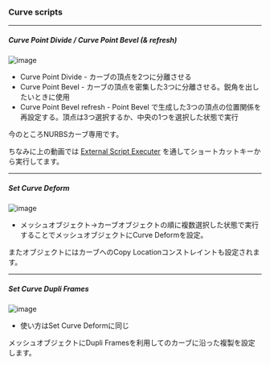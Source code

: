 ### Curve scripts


---

##### Curve Point Divide / Curve Point Bevel (& refresh)

![image](https://raw.githubusercontent.com/wiki/a-nakanosora/blender-scripts/images/Curve/divide_bevel.gif)


* Curve Point Divide - カーブの頂点を2つに分離させる
* Curve Point Bevel - カーブの頂点を密集した3つに分離させる。鋭角を出したいときに使用
* Curve Point Bevel refresh - Point Bevel で生成した3つの頂点の位置関係を再設定する。頂点は3つ選択するか、中央の1つを選択した状態で実行

今のところNURBSカーブ専用です。

ちなみに上の動画では [External Script Executer](https://github.com/a-nakanosora/blender-addon-external-script-executer) を通してショートカットキーから実行してます。

---

##### Set Curve Deform

![image](https://raw.githubusercontent.com/wiki/a-nakanosora/blender-scripts/images/Curve/curvedeform.gif)

* メッシュオブジェクト→カーブオブジェクトの順に複数選択した状態で実行することでメッシュオブジェクトにCurve Deformを設定。

またオブジェクトにはカーブへのCopy Locationコンストレイントも設定されます。

---

##### Set Curve Dupli Frames

![image](https://raw.githubusercontent.com/wiki/a-nakanosora/blender-scripts/images/Curve/dupli.gif)

* 使い方はSet Curve Deformに同じ

メッシュオブジェクトにDupli Framesを利用してのカーブに沿った複製を設定します。



